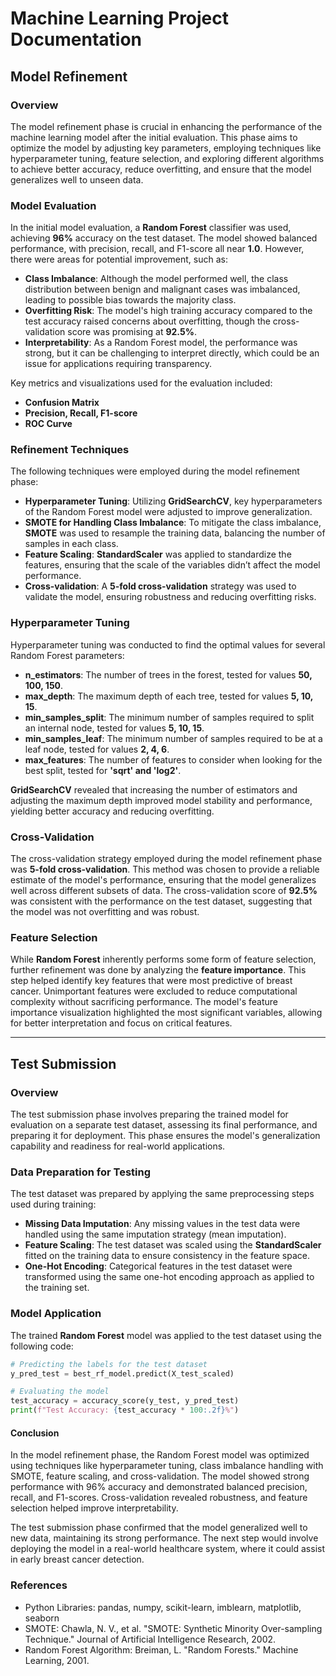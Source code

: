 # Machine Learning Project Documentation

## Model Refinement

### Overview
The model refinement phase is crucial in enhancing the performance of the machine learning model after the initial evaluation. This phase aims to optimize the model by adjusting key parameters, employing techniques like hyperparameter tuning, feature selection, and exploring different algorithms to achieve better accuracy, reduce overfitting, and ensure that the model generalizes well to unseen data.

### Model Evaluation
In the initial model evaluation, a **Random Forest** classifier was used, achieving **96%** accuracy on the test dataset. The model showed balanced performance, with precision, recall, and F1-score all near **1.0**. However, there were areas for potential improvement, such as:

- **Class Imbalance**: Although the model performed well, the class distribution between benign and malignant cases was imbalanced, leading to possible bias towards the majority class.
- **Overfitting Risk**: The model's high training accuracy compared to the test accuracy raised concerns about overfitting, though the cross-validation score was promising at **92.5%**.
- **Interpretability**: As a Random Forest model, the performance was strong, but it can be challenging to interpret directly, which could be an issue for applications requiring transparency.

Key metrics and visualizations used for the evaluation included:
- **Confusion Matrix**
- **Precision, Recall, F1-score**
- **ROC Curve**

### Refinement Techniques
The following techniques were employed during the model refinement phase:

- **Hyperparameter Tuning**: Utilizing **GridSearchCV**, key hyperparameters of the Random Forest model were adjusted to improve generalization.
- **SMOTE for Handling Class Imbalance**: To mitigate the class imbalance, **SMOTE** was used to resample the training data, balancing the number of samples in each class.
- **Feature Scaling**: **StandardScaler** was applied to standardize the features, ensuring that the scale of the variables didn’t affect the model performance.
- **Cross-validation**: A **5-fold cross-validation** strategy was used to validate the model, ensuring robustness and reducing overfitting risks.

### Hyperparameter Tuning
Hyperparameter tuning was conducted to find the optimal values for several Random Forest parameters:
- **n_estimators**: The number of trees in the forest, tested for values **50, 100, 150**.
- **max_depth**: The maximum depth of each tree, tested for values **5, 10, 15**.
- **min_samples_split**: The minimum number of samples required to split an internal node, tested for values **5, 10, 15**.
- **min_samples_leaf**: The minimum number of samples required to be at a leaf node, tested for values **2, 4, 6**.
- **max_features**: The number of features to consider when looking for the best split, tested for **'sqrt' and 'log2'**.

**GridSearchCV** revealed that increasing the number of estimators and adjusting the maximum depth improved model stability and performance, yielding better accuracy and reducing overfitting.

### Cross-Validation
The cross-validation strategy employed during the model refinement phase was **5-fold cross-validation**. This method was chosen to provide a reliable estimate of the model's performance, ensuring that the model generalizes well across different subsets of data. The cross-validation score of **92.5%** was consistent with the performance on the test dataset, suggesting that the model was not overfitting and was robust.

### Feature Selection
While **Random Forest** inherently performs some form of feature selection, further refinement was done by analyzing the **feature importance**. This step helped identify key features that were most predictive of breast cancer. Unimportant features were excluded to reduce computational complexity without sacrificing performance. The model's feature importance visualization highlighted the most significant variables, allowing for better interpretation and focus on critical features.

---

## Test Submission

### Overview
The test submission phase involves preparing the trained model for evaluation on a separate test dataset, assessing its final performance, and preparing it for deployment. This phase ensures the model's generalization capability and readiness for real-world applications.

### Data Preparation for Testing
The test dataset was prepared by applying the same preprocessing steps used during training:
- **Missing Data Imputation**: Any missing values in the test data were handled using the same imputation strategy (mean imputation).
- **Feature Scaling**: The test dataset was scaled using the **StandardScaler** fitted on the training data to ensure consistency in the feature space.
- **One-Hot Encoding**: Categorical features in the test dataset were transformed using the same one-hot encoding approach as applied to the training set.

### Model Application
The trained **Random Forest** model was applied to the test dataset using the following code:

```python
# Predicting the labels for the test dataset
y_pred_test = best_rf_model.predict(X_test_scaled)

# Evaluating the model
test_accuracy = accuracy_score(y_test, y_pred_test)
print(f"Test Accuracy: {test_accuracy * 100:.2f}%")
```

#### Conclusion
In the model refinement phase, the Random Forest model was optimized using techniques like hyperparameter tuning, class imbalance handling with SMOTE, feature scaling, and cross-validation. The model showed strong performance with 96% accuracy and demonstrated balanced precision, recall, and F1-scores. Cross-validation revealed robustness, and feature selection helped improve interpretability.

The test submission phase confirmed that the model generalized well to new data, maintaining its strong performance. The next step would involve deploying the model in a real-world healthcare system, where it could assist in early breast cancer detection.

### References
- Python Libraries: pandas, numpy, scikit-learn, imblearn, matplotlib, seaborn
- SMOTE: Chawla, N. V., et al. "SMOTE: Synthetic Minority Over-sampling Technique." Journal of Artificial Intelligence Research, 2002.
- Random Forest Algorithm: Breiman, L. "Random Forests." Machine Learning, 2001.